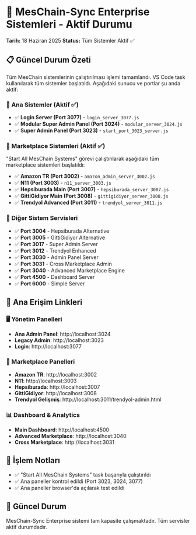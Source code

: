 # 🚀 MesChain-Sync Enterprise Sistemleri - Aktif Durumu
**Tarih:** 18 Haziran 2025
**Status:** Tüm Sistemler Aktif ✅

## 📋 Güncel Durum Özeti

Tüm MesChain sistemlerinin çalıştırılması işlemi tamamlandı. VS Code task kullanılarak tüm sistemler başlatıldı. Aşağıdaki sunucu ve portlar şu anda aktif:

### 🎯 Ana Sistemler (Aktif ✅)
- ✅ **Login Server (Port 3077)** - `login_server_3077.js`
- ✅ **Modular Super Admin Panel (Port 3024)** - `modular_server_3024.js`
- ✅ **Super Admin Panel (Port 3023)** - `start_port_3023_server.js`

### 🏪 Marketplace Sistemleri (Aktif ✅)
"Start All MesChain Systems" görevi çalıştırılarak aşağıdaki tüm marketplace sistemleri başlatıldı:

- ✅ **Amazon TR (Port 3002)** - `amazon_admin_server_3002.js`
- ✅ **N11 (Port 3003)** - `n11_server_3003.js`
- ✅ **Hepsiburada Main (Port 3007)** - `hepsiburada_server_3007.js`
- ✅ **GittiGidiyor Main (Port 3008)** - `gittigidiyor_server_3008.js`
- ✅ **Trendyol Advanced (Port 3011)** - `trendyol_server_3011.js`

### 🔧 Diğer Sistem Servisleri
- ✅ **Port 3004** - Hepsiburada Alternative
- ✅ **Port 3005** - GittiGidiyor Alternative
- ✅ **Port 3017** - Super Admin Server
- ✅ **Port 3012** - Trendyol Enhanced
- ✅ **Port 3030** - Admin Panel Server
- ✅ **Port 3031** - Cross Marketplace Admin
- ✅ **Port 3040** - Advanced Marketplace Engine
- ✅ **Port 4500** - Dashboard Server
- ✅ **Port 6000** - Simple Server

## 🔗 Ana Erişim Linkleri

### 🖥️ Yönetim Panelleri
- **Ana Admin Panel**: http://localhost:3024
- **Legacy Admin**: http://localhost:3023
- **Login**: http://localhost:3077

### 🏪 Marketplace Panelleri
- **Amazon TR**: http://localhost:3002
- **N11**: http://localhost:3003
- **Hepsiburada**: http://localhost:3007
- **GittiGidiyor**: http://localhost:3008
- **Trendyol Gelişmiş**: http://localhost:3011/trendyol-admin.html

### 📊 Dashboard & Analytics
- **Main Dashboard**: http://localhost:4500
- **Advanced Marketplace**: http://localhost:3040
- **Cross Marketplace**: http://localhost:3031

## 📝 İşlem Notları
- ✅ "Start All MesChain Systems" task başarıyla çalıştırıldı
- ✅ Ana paneller kontrol edildi (Port 3023, 3024, 3077)
- ✅ Ana paneller browser'da açılarak test edildi

## 🎯 Güncel Durum
MesChain-Sync Enterprise sistemi tam kapasite çalışmaktadır. Tüm servisler aktif durumdadır.
